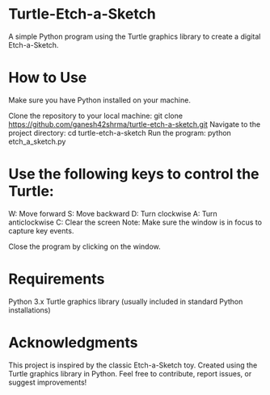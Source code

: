 # Turtle-Etch-a-Sketch
A simple Python program using the Turtle graphics library to create a digital Etch-a-Sketch.

# How to Use
Make sure you have Python installed on your machine.

Clone the repository to your local machine:
git clone https://github.com/ganesh42shrma/turtle-etch-a-sketch.git
Navigate to the project directory:
cd turtle-etch-a-sketch
Run the program:
python etch_a_sketch.py


# Use the following keys to control the Turtle:

W: Move forward
S: Move backward
D: Turn clockwise
A: Turn anticlockwise
C: Clear the screen
Note: Make sure the window is in focus to capture key events.

Close the program by clicking on the window.

# Requirements
Python 3.x
Turtle graphics library (usually included in standard Python installations)

# Acknowledgments
This project is inspired by the classic Etch-a-Sketch toy.
Created using the Turtle graphics library in Python.
Feel free to contribute, report issues, or suggest improvements!
